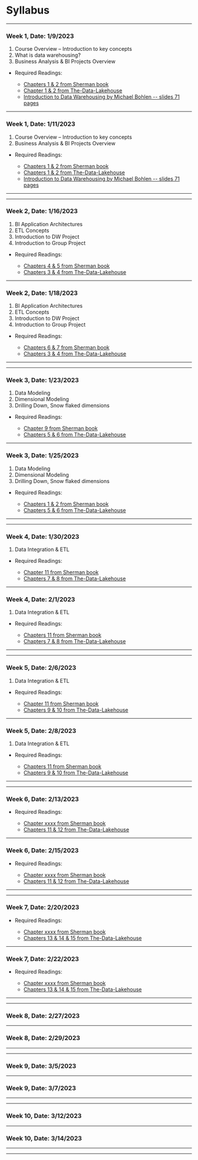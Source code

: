 # Syllabus

----------
### Week 1, Date: 1/9/2023 
1. Course Overview – Introduction to key concepts
2. What is data warehousing?
3. Business Analysis & BI Projects Overview

* Required Readings:

	* [Chapters 1 & 2 from Sherman book](https://www.amazon.com/Business-Intelligence-Guidebook-Integration-Analytics-ebook/dp/B00PLOC3R8/ref=sr_1_1)
	* [Chapter  1 & 2 from The-Data-Lakehouse](https://www.databricks.com/wp-content/uploads/2021/10/The-Data-Lakehouse.pdf)
	* [Introduction to Data Warehousing by Michael Bohlen -- slides 71 pages](~/resources/data_warehousing/data_warehousing_by_Michael_Bohlen_slides_71_pages.pdf)
----------
### Week 1, Date: 1/11/2023 
1. Course Overview – Introduction to key concepts
2. Business Analysis & BI Projects Overview

* Required Readings:

	* [Chapters 1 & 2 from Sherman book](https://www.amazon.com/Business-Intelligence-Guidebook-Integration-Analytics-ebook/dp/B00PLOC3R8/ref=sr_1_1)
	* [Chapters 1 & 2 from The-Data-Lakehouse](https://www.databricks.com/wp-content/uploads/2021/10/The-Data-Lakehouse.pdf)
	* [Introduction to Data Warehousing by Michael Bohlen -- slides 71 pages](~/resources/data_warehousing/data_warehousing_by_Michael_Bohlen_slides_71_pages.pdf)

----------
----------

### Week 2, Date: 1/16/2023 
1. BI Application Architectures
2. ETL Concepts
3. Introduction to DW Project
4. Introduction to Group Project

* Required Readings:

	* [Chapters 4 & 5 from Sherman book](https://www.amazon.com/Business-Intelligence-Guidebook-Integration-Analytics-ebook/dp/B00PLOC3R8/ref=sr_1_1)
	* [Chapters 3 & 4  from The-Data-Lakehouse](https://www.databricks.com/wp-content/uploads/2021/10/The-Data-Lakehouse.pdf)

----------
### Week 2, Date: 1/18/2023 
1. BI Application Architectures
2. ETL Concepts
3. Introduction to DW Project
4. Introduction to Group Project

* Required Readings:

	* [Chapters 6 & 7 from Sherman book](https://www.amazon.com/Business-Intelligence-Guidebook-Integration-Analytics-ebook/dp/B00PLOC3R8/ref=sr_1_1)
	* [Chapters 3 & 4 from The-Data-Lakehouse](https://www.databricks.com/wp-content/uploads/2021/10/The-Data-Lakehouse.pdf)

----------
----------

### Week 3, Date: 1/23/2023 
1. Data Modeling
2. Dimensional Modeling
3. Drilling Down, Snow flaked dimensions

* Required Readings:

	* [Chapter 9 from Sherman book](https://www.amazon.com/Business-Intelligence-Guidebook-Integration-Analytics-ebook/dp/B00PLOC3R8/ref=sr_1_1)
	* [Chapters 5 & 6  from The-Data-Lakehouse](https://www.databricks.com/wp-content/uploads/2021/10/The-Data-Lakehouse.pdf)

----------
### Week 3, Date: 1/25/2023 
1. Data Modeling
2. Dimensional Modeling
3. Drilling Down, Snow flaked dimensions

* Required Readings:

	* [Chapters 1 & 2 from Sherman book](https://www.amazon.com/Business-Intelligence-Guidebook-Integration-Analytics-ebook/dp/B00PLOC3R8/ref=sr_1_1)
	* [Chapters 5 & 6 from The-Data-Lakehouse](https://www.databricks.com/wp-content/uploads/2021/10/The-Data-Lakehouse.pdf)

----------
----------
### Week 4, Date: 1/30/2023 
1. Data Integration & ETL

* Required Readings:

	* [Chapter 11 from Sherman book](https://www.amazon.com/Business-Intelligence-Guidebook-Integration-Analytics-ebook/dp/B00PLOC3R8/ref=sr_1_1)
	* [Chapters 7 & 8  from The-Data-Lakehouse](https://www.databricks.com/wp-content/uploads/2021/10/The-Data-Lakehouse.pdf)

----------
### Week 4, Date: 2/1/2023 
1. Data Integration & ETL


* Required Readings:

	* [Chapters 11 from Sherman book](https://www.amazon.com/Business-Intelligence-Guidebook-Integration-Analytics-ebook/dp/B00PLOC3R8/ref=sr_1_1)
	* [Chapters 7 & 8 from The-Data-Lakehouse](https://www.databricks.com/wp-content/uploads/2021/10/The-Data-Lakehouse.pdf)

----------
----------

### Week 5, Date: 2/6/2023 
1. Data Integration & ETL

* Required Readings:

	* [Chapter 11 from Sherman book](https://www.amazon.com/Business-Intelligence-Guidebook-Integration-Analytics-ebook/dp/B00PLOC3R8/ref=sr_1_1)
	* [Chapters 9 & 10  from The-Data-Lakehouse](https://www.databricks.com/wp-content/uploads/2021/10/The-Data-Lakehouse.pdf)

----------
### Week 5, Date: 2/8/2023 
1. Data Integration & ETL

* Required Readings:

	* [Chapters 11 from Sherman book](https://www.amazon.com/Business-Intelligence-Guidebook-Integration-Analytics-ebook/dp/B00PLOC3R8/ref=sr_1_1)
	* [Chapters 9 & 10 from The-Data-Lakehouse](https://www.databricks.com/wp-content/uploads/2021/10/The-Data-Lakehouse.pdf)

----------
----------

### Week 6, Date: 2/13/2023 
* Required Readings:

	* [Chapter xxxx from Sherman book](https://www.amazon.com/Business-Intelligence-Guidebook-Integration-Analytics-ebook/dp/B00PLOC3R8/ref=sr_1_1)
	* [Chapters 11 & 12  from The-Data-Lakehouse](https://www.databricks.com/wp-content/uploads/2021/10/The-Data-Lakehouse.pdf)

----------
### Week 6, Date: 2/15/2023 
* Required Readings:

	* [Chapter xxxx from Sherman book](https://www.amazon.com/Business-Intelligence-Guidebook-Integration-Analytics-ebook/dp/B00PLOC3R8/ref=sr_1_1)
	* [Chapters 11 & 12  from The-Data-Lakehouse](https://www.databricks.com/wp-content/uploads/2021/10/The-Data-Lakehouse.pdf)

----------
----------

### Week 7, Date: 2/20/2023 
* Required Readings:

	* [Chapter xxxx from Sherman book](https://www.amazon.com/Business-Intelligence-Guidebook-Integration-Analytics-ebook/dp/B00PLOC3R8/ref=sr_1_1)
	* [Chapters 13 & 14 & 15 from The-Data-Lakehouse](https://www.databricks.com/wp-content/uploads/2021/10/The-Data-Lakehouse.pdf)

----------
### Week 7, Date: 2/22/2023 
* Required Readings:

	* [Chapter xxxx from Sherman book](https://www.amazon.com/Business-Intelligence-Guidebook-Integration-Analytics-ebook/dp/B00PLOC3R8/ref=sr_1_1)
	* [Chapters 13 & 14 & 15  from The-Data-Lakehouse](https://www.databricks.com/wp-content/uploads/2021/10/The-Data-Lakehouse.pdf)

----------
----------
### Week 8, Date: 2/27/2023 

----------
### Week 8, Date: 2/29/2023 

----------
----------
### Week 9, Date: 3/5/2023 

----------
### Week 9, Date: 3/7/2023 

----------
----------
### Week 10, Date: 3/12/2023 

----------
### Week 10, Date: 3/14/2023 

----------
----------
